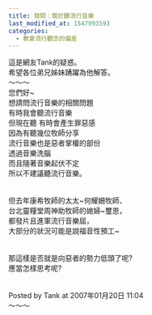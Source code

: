 ```yaml
---
title: 發問：關於聽流行音樂
last_modified_at: 1547993593
categories:
  - 教會流行觀念的偏差
---
```


這是網友Tank的疑惑。<br>希望各位弟兄姊妹踴躍為他解答。<br><!--more-->～～～<br>您們好~<br>想請問流行音樂的相關問題<br>有時我會聽流行音樂<br>但現在聽 有時會產生罪惡感<br>因為有聽幾位牧師分享<br>流行音樂也是惡者掌權的部份<br>透過音樂洗腦<br>而且隨著音樂起伏不定<br>所以不建議聽流行音樂。<br><br><br>但去年康希牧師的太太~何耀姍牧師、<br>台北靈糧堂周神助牧師的媳婦~璽恩，<br>都發片且進軍流行音樂屆，<br>大部分的狀況可能是說福音性預工~<br><br><br>那這樣是否就是向惡者的勢力低頭了呢?<br>應當怎樣思考呢?<br><br><br>Posted by Tank at 2007年01月20日 11:04 <br>～～～<br>
